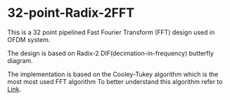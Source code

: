 # 32-point-Radix-2FFT
This is a 32 point pipelined Fast Fourier Transform (FFT) design used in OFDM system. 

The design is based on Radix-2 DIF(decimation-in-frequency) butterfly diagram.

The implementation is based on the Cooley-Tukey algorithm which is the most most used FFT algorithm To better understand this algorithm refer to [Link](https://pages.github.com/). 
